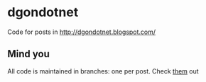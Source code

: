 dgondotnet
==========

Code for posts in http://dgondotnet.blogspot.com/

## Mind you
All code is maintained in branches: one per post.
Check <a href="../../branches">them</a> out
